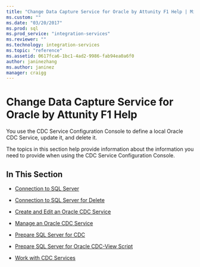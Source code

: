 ```yaml
---
title: "Change Data Capture Service for Oracle by Attunity F1 Help | Microsoft Docs"
ms.custom: ""
ms.date: "03/20/2017"
ms.prod: sql
ms.prod_service: "integration-services"
ms.reviewer: ""
ms.technology: integration-services
ms.topic: "reference"
ms.assetid: 0617fca6-1bc1-4ad2-9986-fab94ea0a6f0
author: janinezhang
ms.author: janinez
manager: craigg
---
```

# Change Data Capture Service for Oracle by Attunity F1 Help
  You use the CDC Service Configuration Console to define a local Oracle CDC Service, update it, and delete it.  
  
 The topics in this section help provide information about the information you need to provide when using the CDC Service Configuration Console.  
  
## In This Section  
  
-   [Connection to SQL Server](../../integration-services/change-data-capture/connection-to-sql-server.md)  
  
-   [Connection to SQL Server for Delete](../../integration-services/change-data-capture/connection-to-sql-server-for-delete.md)  
  
-   [Create and Edit an Oracle CDC Service](../../integration-services/change-data-capture/create-and-edit-an-oracle-cdc-service.md)  
  
-   [Manage an Oracle CDC Service](../../integration-services/change-data-capture/manage-an-oracle-cdc-service.md)  
  
-   [Prepare SQL Server for CDC](../../integration-services/change-data-capture/prepare-sql-server-for-cdc.md)  
  
-   [Prepare SQL Server for Oracle CDC-View Script](../../integration-services/change-data-capture/prepare-sql-server-for-oracle-cdc-view-script.md)  
  
-   [Work with CDC Services](../../integration-services/change-data-capture/work-with-cdc-services.md)  
  
  
